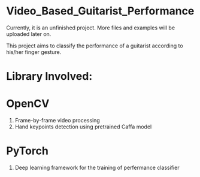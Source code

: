 # Video_Based_Guitarist_Performance

Currently, it is an unfinished project. More files and examples will be uploaded later on.

This project aims to classify the performance of a guitarist according to his/her finger gesture. 

# Library Involved:

# OpenCV
1. Frame-by-frame video processing
2. Hand keypoints detection using pretrained Caffa model

# PyTorch
1. Deep learning framework for the training of perfermance classifier
